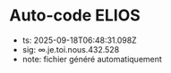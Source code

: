 # Auto-code ELIOS
- ts: 2025-09-18T06:48:31.098Z
- sig: ∞.je.toi.nous.432.528
- note: fichier généré automatiquement